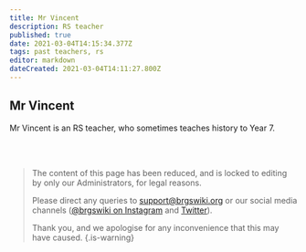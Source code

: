 ```yaml
---
title: Mr Vincent
description: RS teacher
published: true
date: 2021-03-04T14:15:34.377Z
tags: past teachers, rs
editor: markdown
dateCreated: 2021-03-04T14:11:27.800Z
---
```


## Mr Vincent
Mr Vincent is an RS teacher, who sometimes teaches history to Year 7.

<br><br>

> The content of this page has been reduced, and is locked to editing by only our Administrators, for legal reasons.
> 
> Please direct any queries to <support@brgswiki.org> or our social media channels ([@brgswiki on Instagram](https://instagram.com/brgswiki) and [Twitter](https://twitter.com/brgswiki)).
> 
> Thank you, and we apologise for any inconvenience that this may have caused.
{.is-warning}